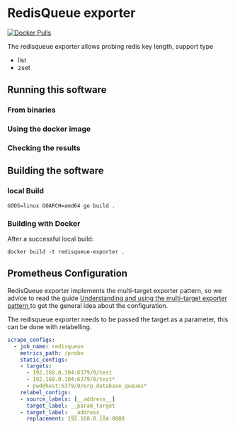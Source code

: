 # RedisQueue exporter
[![Docker Pulls](https://img.shields.io/docker/pulls/fjsmlym8177/redisqueue-exporter.svg?maxAge=604800)][hub]

The redisqueue exporter allows probing redis key length,
support type
- list
- zset

## Running this software
### From binaries

### Using the docker image

### Checking the results


## Building the software

### local Build

    GOOS=linux GOARCH=amd64 go build . 

### Building with Docker

After a successful local build:

    docker build -t redisqueue-exporter . 

## Prometheus Configuration

RedisQueue exporter implements the multi-target exporter pattern, so we advice
to read the guide [Understanding and using the multi-target exporter pattern
](https://prometheus.io/docs/guides/multi-target-exporter/) to get the general
idea about the configuration.

The redisqueue exporter needs to be passed the target as a parameter, this can be
done with relabelling.


```yml
scrape_configs:
  - job_name: redisqueue
    metrics_path: /probe	
    static_configs:
    - targets:
      - 192.168.0.104:6379/0/test
      - 192.168.0.104:6379/0/test*
      - pwd@host:6379/0/erp_database_queues*
    relabel_configs:
    - source_labels: [__address__]
      target_label: __param_target
    - target_label: __address__
      replacement: 192.168.0.104:8080
```



[hub]: https://hub.docker.com/repository/docker/fjsmlym8177/redisqueue-exporter/